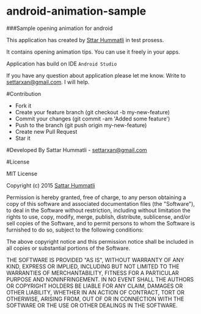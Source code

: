 # android-animation-sample 

###Sample opening animation for android

This application has created by [Sttar Hummatli](https://www.linkedin.com/in/hummatli) in test prosess.

It contains opening animation tips. You can use it freely in your apps. 

Application has build on IDE `Android Studio`


If you have any question about application please let me know. Write to settarxan@gmail.com. I will help.

<!--#Images-->
<!--<img src="https://raw.githubusercontent.com/hummatli/MAHAds/master/imgs/exit_dlg.png" width="200px"/>-->
<!--<img src="https://raw.githubusercontent.com/hummatli/MAHAds/master/imgs/programs_dlg.png" width="200px"/>-->

#Contribution
* Fork it
* Create your feature branch (git checkout -b my-new-feature)
* Commit your changes (git commit -am 'Added some feature')
* Push to the branch (git push origin my-new-feature)
* Create new Pull Request
* Star it

#Developed By
Sattar Hummatli - settarxan@gmail.com


#License

MIT License

Copyright (c) 2015  [Sattar Hummatli](https://www.linkedin.com/in/hummatli)

Permission is hereby granted, free of charge, to any person obtaining a copy
of this software and associated documentation files (the "Software"), to deal
in the Software without restriction, including without limitation the rights
to use, copy, modify, merge, publish, distribute, sublicense, and/or sell
copies of the Software, and to permit persons to whom the Software is
furnished to do so, subject to the following conditions:

The above copyright notice and this permission notice shall be included in all
copies or substantial portions of the Software.

THE SOFTWARE IS PROVIDED "AS IS", WITHOUT WARRANTY OF ANY KIND, EXPRESS OR
IMPLIED, INCLUDING BUT NOT LIMITED TO THE WARRANTIES OF MERCHANTABILITY,
FITNESS FOR A PARTICULAR PURPOSE AND NONINFRINGEMENT. IN NO EVENT SHALL THE
AUTHORS OR COPYRIGHT HOLDERS BE LIABLE FOR ANY CLAIM, DAMAGES OR OTHER
LIABILITY, WHETHER IN AN ACTION OF CONTRACT, TORT OR OTHERWISE, ARISING FROM,
OUT OF OR IN CONNECTION WITH THE SOFTWARE OR THE USE OR OTHER DEALINGS IN THE
SOFTWARE.

